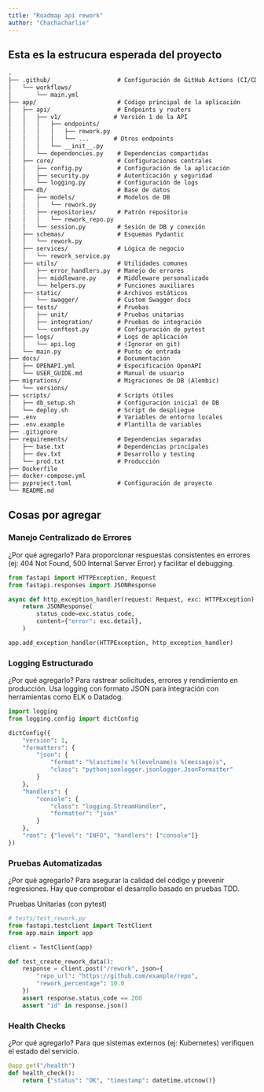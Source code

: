 ```yaml
---
title: "Roadmap api rework"
author: "Chachacharlie"
---
```


## Esta es la estrucura esperada del proyecto

```markdown
.
├── .github/                   # Configuración de GitHub Actions (CI/CD)
│   └── workflows/
│       └── main.yml
├── app/                       # Código principal de la aplicación
│   ├── api/                   # Endpoints y routers
│   │   ├── v1/               # Versión 1 de la API
│   │   │   ├── endpoints/
│   │   │   │   ├── rework.py
│   │   │   │   └── ...       # Otros endpoints
│   │   │   └── __init__.py
│   │   └── dependencies.py    # Dependencias compartidas
│   ├── core/                  # Configuraciones centrales
│   │   ├── config.py          # Configuración de la aplicación
│   │   ├── security.py        # Autenticación y seguridad
│   │   └── logging.py         # Configuración de logs
│   ├── db/                    # Base de datos
│   │   ├── models/            # Modelos de DB
│   │   │   └── rework.py
│   │   ├── repositories/      # Patrón repositorio
│   │   │   └── rework_repo.py
│   │   └── session.py         # Sesión de DB y conexión
│   ├── schemas/               # Esquemas Pydantic
│   │   └── rework.py
│   ├── services/              # Lógica de negocio
│   │   └── rework_service.py
│   ├── utils/                 # Utilidades comunes
│   │   ├── error_handlers.py  # Manejo de errores
│   │   ├── middleware.py      # Middleware personalizado
│   │   └── helpers.py         # Funciones auxiliares
│   ├── static/                # Archivos estáticos
│   │   └── swagger/           # Custom Swagger docs
│   ├── tests/                 # Pruebas
│   │   ├── unit/              # Pruebas unitarias
│   │   ├── integration/       # Pruebas de integración
│   │   └── conftest.py        # Configuración de pytest
│   ├── logs/                  # Logs de aplicación
│   │   └── api.log            # (Ignorar en git)
│   └── main.py                # Punto de entrada
├── docs/                      # Documentación
│   ├── OPENAPI.yml            # Especificación OpenAPI
│   └── USER_GUIDE.md          # Manual de usuario
├── migrations/                # Migraciones de DB (Alembic)
│   └── versions/
├── scripts/                   # Scripts útiles
│   ├── db_setup.sh            # Configuración inicial de DB
│   └── deploy.sh              # Script de despliegue
├── .env                       # Variables de entorno locales
├── .env.example               # Plantilla de variables
├── .gitignore
├── requirements/              # Dependencias separadas
│   ├── base.txt               # Dependencias principales
│   ├── dev.txt                # Desarrollo y testing
│   └── prod.txt               # Producción
├── Dockerfile
├── docker-compose.yml
├── pyproject.toml             # Configuración de proyecto
└── README.md
```

## Cosas por agregar
### Manejo Centralizado de Errores
¿Por qué agregarlo?
Para proporcionar respuestas consistentes en errores (ej: 404 Not Found, 500 Internal Server Error) y facilitar el debugging.

```python
from fastapi import HTTPException, Request
from fastapi.responses import JSONResponse

async def http_exception_handler(request: Request, exc: HTTPException):
    return JSONResponse(
        status_code=exc.status_code,
        content={"error": exc.detail},
    )

app.add_exception_handler(HTTPException, http_exception_handler)
```
### Logging Estructurado
¿Por qué agregarlo?
Para rastrear solicitudes, errores y rendimiento en producción. Usa logging con formato JSON para integración con herramientas como ELK o Datadog.

```python
import logging
from logging.config import dictConfig

dictConfig({
    "version": 1,
    "formatters": {
        "json": {
            "format": "%(asctime)s %(levelname)s %(message)s",
            "class": "pythonjsonlogger.jsonlogger.JsonFormatter"
        }
    },
    "handlers": {
        "console": {
            "class": "logging.StreamHandler",
            "formatter": "json"
        }
    },
    "root": {"level": "INFO", "handlers": ["console"]}
})
```

### Pruebas Automatizadas
¿Por qué agregarlo?
Para asegurar la calidad del código y prevenir regresiones.
Hay que comprobar el desarrollo basado en pruebas TDD.

Pruebas Unitarias (con pytest)
```python
# tests/test_rework.py
from fastapi.testclient import TestClient
from app.main import app

client = TestClient(app)

def test_create_rework_data():
    response = client.post("/rework", json={
        "repo_url": "https://github.com/example/repo",
        "rework_percentage": 10.0
    })
    assert response.status_code == 200
    assert "id" in response.json()
```

### Health Checks
¿Por qué agregarlo?
Para que sistemas externos (ej: Kubernetes) verifiquen el estado del servicio.

```python
@app.get("/health")
def health_check():
    return {"status": "OK", "timestamp": datetime.utcnow()}
```

